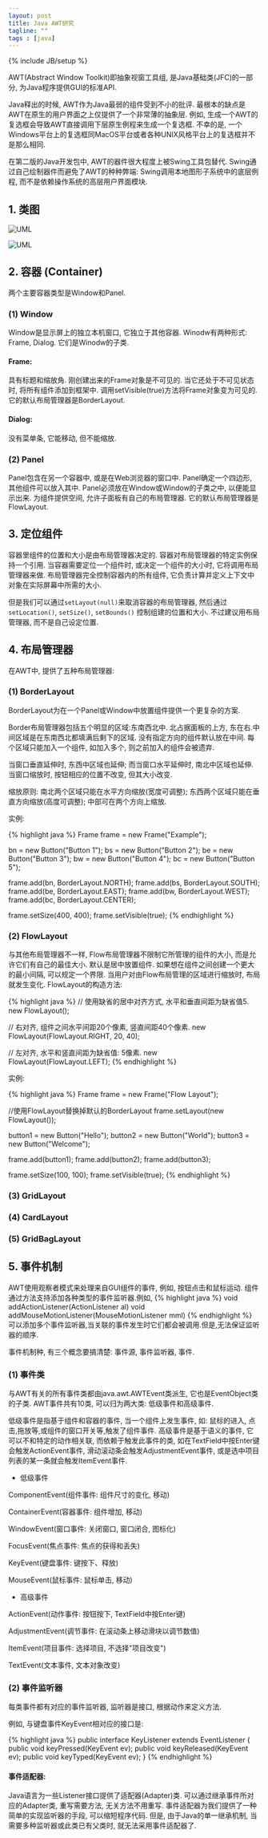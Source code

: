 ```yaml
---
layout: post
title: Java AWT研究
tagline: ""
tags : [java]
---
```

{% include JB/setup %}

AWT(Abstract Window Toolkit)即抽象视窗工具组, 是Java基础类(JFC)的一部分,
为Java程序提供GUI的标准API. 

Java释出的时候, AWT作为Java最弱的组件受到不小的批评.
最根本的缺点是AWT在原生的用户界面之上仅提供了一个非常薄的抽象层.
例如, 生成一个AWT的复选框会导致AWT直接调用下层原生例程来生成一个复选框. 不幸的是,
一个Windows平台上的复选框同MacOS平台或者各种UNIX风格平台上的复选框并不是那么相同.

<!-- more -->

在第二版的Java开发包中, AWT的器件很大程度上被Swing工具包替代.
Swing通过自己绘制器件而避免了AWT的种种弊端: Swing调用本地图形子系统中的底层例程,
而不是依赖操作系统的高层用户界面模块.

## 1. 类图

![UML](https://wh7ghw.bay.livefilestore.com/y2pPSCgLModlGpMDx2Aco276U2ll-l5X58SN2tzE_aitHlumv5AqaA2-fLT2y7eYKM0iv8hdLWFYNLzsxlhF4fsWjKkTJFfJKIsMfvFHO-M0lA/awt-uml.png 'UML')

![UML](https://wh7ghw.bay.livefilestore.com/y2pfrs_tpU3hsw7bQv_HE-RVg5EQ9i9ygH7gAvztpM_meUFJ1pmEL8FrUgZufDz6M33B3OFqlmtAD-XHBco8miD-E8LBgF1_v9Jn65X6_uPj54/awt-uml2.png 'UML')

## 2. 容器 (Container)

两个主要容器类型是Window和Panel.

### (1) Window

Window是显示屏上的独立本机窗口, 它独立于其他容器.
Winodw有两种形式: Frame, Dialog. 它们是Winodw的子类.

#### Frame:

具有标题和缩放角.
刚创建出来的Frame对象是不可见的. 当它还处于不可见状态时, 将所有组件添加到框架中.
调用setVisible(true)方法将Frame对象变为可见的.
它的默认布局管理器是BorderLayout.

#### Dialog:
    
没有菜单条, 它能移动, 但不能缩放.

### (2) Panel

Panel包含在另一个容器中, 或是在Web浏览器的窗口中.
Panel确定一个四边形, 其他组件可以放入其中.
Panel必须放在Window或Window的子类之中, 以便能显示出来.
为组件提供空间, 允许子面板有自己的布局管理器.
它的默认布局管理器是FlowLayout.

## 3. 定位组件

容器里组件的位置和大小是由布局管理器决定的.
容器对布局管理器的特定实例保持一个引用.
当容器需要定位一个组件时, 或决定一个组件的大小时, 它将调用布局管理器来做.
布局管理器完全控制容器内的所有组件, 它负责计算并定义上下文中对象在实际屏幕中所需的大小.

但是我们可以通过`setLayout(null)`来取消容器的布局管理器,
然后通过`setLocation()`, `setSize()`, `setBounds()` 控制组建的位置和大小.
不过建议用布局管理器, 而不是自己设定位置.

## 4. 布局管理器

在AWT中, 提供了五种布局管理器:

### (1) BorderLayout

BorderLayout为在一个Panel或Window中放置组件提供一个更复杂的方案.

Border布局管理器包括五个明显的区域:东南西北中.
北占据面板的上方, 东在右.中间区域是在东南西北都填满后剩下的区域.
没有指定方向的组件默认放在中间.
每个区域只能加入一个组件, 如加入多个, 则之前加入的组件会被遗弃.

当窗口垂直延伸时, 东西中区域也延伸; 而当窗口水平延伸时, 南北中区域也延伸.
当窗口缩放时, 按钮相应的位置不改变, 但其大小改变.

缩放原则:
南北两个区域只能在水平方向缩放(宽度可调整);
东西两个区域只能在垂直方向缩放(高度可调整);
中部可在两个方向上缩放.

实例:

{% highlight java %}
Frame frame = new Frame("Example");

bn = new Button("Button 1");
bs = new Button("Button 2");
be = new Button("Button 3");
bw = new Button("Button 4");
bc = new Button("Button 5");

frame.add(bn, BorderLayout.NORTH);
frame.add(bs, BorderLayout.SOUTH);
frame.add(be, BorderLayout.EAST);
frame.add(bw, BorderLayout.WEST);
frame.add(bc, BorderLayout.CENTER);

frame.setSize(400, 400);
frame.setVisible(true);
{% endhighlight %}

### (2) FlowLayout

与其他布局管理器不一样, Flow布局管理器不限制它所管理的组件的大小, 而是允许它们有自己的最佳大小.
默认是居中放置组件.
如果想在组件之间创建一个更大的最小间隔, 可以规定一个界限.
当用户对由Flow布局管理的区域进行缩放时, 布局就发生变化.
FlowLayout的构造方法:

{% highlight java %}
// 使用缺省的居中对齐方式, 水平和垂直间距为缺省值5.
new FlowLayout();

// 右对齐, 组件之间水平间距20个像素, 竖直间距40个像素.
new FlowLayout(FlowLayout.RIGHT, 20, 40);

// 左对齐, 水平和竖直间距为缺省值: 5像素.
new FlowLayout(FlowLayout.LEFT);
{% endhighlight %}

实例:

{% highlight java %}
Frame frame = new Frame("Flow Layout");
    
//使用FlowLayout替换掉默认的BorderLayout
frame.setLayout(new FlowLayout());

button1 = new Button("Hello");
button2 = new Button("World");
button3 = new Button("Welcome");

frame.add(button1);
frame.add(button2);
frame.add(button3);

frame.setSize(100, 100);
frame.setVisible(true);
{% endhighlight %}

### (3) GridLayout
### (4) CardLayout
### (5) GridBagLayout

## 5. 事件机制

AWT使用观察者模式来处理来自GUI组件的事件, 例如, 按钮点击和鼠标运动.
组件通过方法支持添加各种类型的事件监听器.例如,
{% highlight java %}
void addActionListener(ActionListener al)
void addMouseMotionListener(MouseMotionListener mml)
{% endhighlight %}
可以添加多个事件监听器,当关联的事件发生时它们都会被调用.但是,无法保证监听器的顺序.

事件机制种, 有三个概念要搞清楚: 事件源, 事件监听器, 事件.

### (1) 事件类

与AWT有关的所有事件类都由java.awt.AWTEvent类派生, 它也是EventObject类的子类.
AWT事件共有10类, 可以归为两大类: 低级事件和高级事件. 

低级事件是指基于组件和容器的事件, 当一个组件上发生事件, 如: 鼠标的进入, 点击,拖放等,或组件的窗口开关等,触发了组件事件.
高级事件是基于语义的事件, 它可以不和特定的动作相关联, 而依赖于触发此事件的类,
如在TextField中按Enter键会触发ActionEvent事件,
滑动滚动条会触发AdjustmentEvent事件, 或是选中项目列表的某一条就会触发ItemEvent事件.

+ 低级事件

ComponentEvent(组件事件: 组件尺寸的变化, 移动)

ContainerEvent(容器事件: 组件增加, 移动)

WindowEvent(窗口事件: 关闭窗口, 窗口闭合, 图标化)

FocusEvent(焦点事件: 焦点的获得和丢失)

KeyEvent(键盘事件: 键按下、释放)

MouseEvent(鼠标事件: 鼠标单击, 移动)

+ 高级事件

ActionEvent(动作事件: 按钮按下, TextField中按Enter键)

AdjustmentEvent(调节事件: 在滚动条上移动滑块以调节数值)

ItemEvent(项目事件: 选择项目, 不选择"项目改变")

TextEvent(文本事件, 文本对象改变)

### (2) 事件监听器

每类事件都有对应的事件监听器, 监听器是接口, 根据动作来定义方法.

例如, 与键盘事件KeyEvent相对应的接口是:

{% highlight java %}
public interface KeyListener extends EventListener
{
    public void keyPressed(KeyEvent ev);
    public void keyReleased(KeyEvent ev);
    public void keyTyped(KeyEvent ev);
}
{% endhighlight %}


#### 事件适配器:

Java语言为一些Listener接口提供了适配器(Adapter)类. 
可以通过继承事件所对应的Adapter类, 重写需要方法, 无关方法不用重写.
事件适配器为我们提供了一种简单的实现监听器的手段, 可以缩短程序代码.
但是, 由于Java的单一继承机制, 当需要多种监听器或此类已有父类时, 就无法采用事件适配器了.









